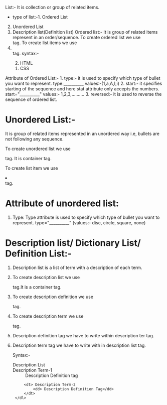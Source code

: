 List:- It is collection or group of related items.
* type of list:-1. Ordered List
2. Unordered List
3. Description list(Definition list)
Ordered list:- It is group of related items represent in an order/sequence. 
To create ordered list we use <ol></ol> tag.
To create list items we use <li></li> tag.
syntax:- <ol type=" " start=" " reversed>
    <li>HTML</li>
    <li>CSS</li>
</ol>
Attribute of Ordered List:- 
1. type:- it is used to specify which type of bullet you want to represent.
type:__________  values:-(1,a,A,I,i)
2. start:- it specifies starting of the sequence and here stat attribute only accepts the numbers.
start="__________"  values:- 1,2,3,..........
3. reversed:- it is used to reverse the sequence of ordered list.

# Unordered List:- 
It is group of related items represented in an unordered way i.e, bullets are not following any sequence.

To create unordered list we use <ul></ul> tag. It is container tag.

To create list item we use <li></li> tag.

# Attribute of unordered list: 
1. Type: Type attribute is used to specify which type of bullet you want to represent.
type="__________" (values:- disc, circle, square, none)

# Description list/ Dictionary List/ Definition List:- 

1. Description list is a list of term with a description of each term.
2. To create description list we use <dl></dl> tag.It is a container tag.
3. To create description definition we use <dd></dd> tag.
4. To create description term we use <dt></dt> tag.
5. Description definition tag we have to write within description ter tag.
6. Description term tag we have to write with in description list tag.

    Syntax:-
        <dl> Description List 
            <dt> Description Term-1
                <dd> Description Definition tag </dd>
            </dt>

            <dt> Description Term-2
                <dd> Description Definition Tag</dd>
            </dt>
        </dl>

    
